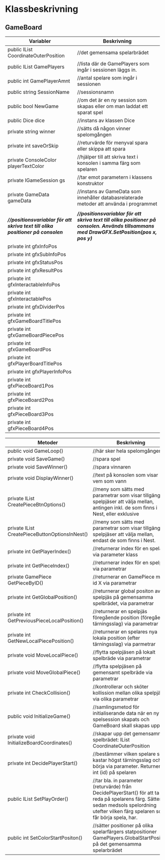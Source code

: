 # Klassbeskrivning



## GameBoard

| Variabler                                                    | Beskrivning                                                  |
| ------------------------------------------------------------ | ------------------------------------------------------------ |
| public IList<BoardCoordinate> CoordinateOuterPosition        | //det gemensama spelarbrädet                                 |
| public IList<GamePlayer> GamePlayers                         | //lista där de GamePlayers som ingår i sessionen läggs in.   |
| public int GamePlayerAmnt                                    | //antal spelare som ingår i sessionen                        |
| public string SessionName                                    | //sessionsnamn                                               |
| public bool NewGame                                          | //om det är en ny session som skapas eller om man laddat ett sparat spel |
| public Dice dice                                             | //instans av klassen Dice                                    |
| private string winner                                        | //sätts då någon vinner spelomgången                         |
| private int saveOrSkip                                       | //returvärde för menyval spara eller skippa att spara        |
| private ConsoleColor playerTextColor                         | //hjälper till att skriva text i konsolen i samma färg som spelaren |
| private IGameSession gs                                      | //tar emot parametern i klassens konstruktor                 |
| private GameData gameData                                    | //instans av GameData som innehåller databasrelaterade metoder att använda i programmet |
|                                                              |                                                              |
| ***//positionsvariablar för att skriva text till olika positioner på consolen*** | ***//positionsvariablar för att skriva text till olika positioner på consolen. Används tillsammans med DrawGFX.SetPosition(pos x, pos y)*** |
| private int gfxInfoPos                                       |                                                              |
| private int gfxSubInfoPos                                    |                                                              |
| private int gfxStatusPos                                     |                                                              |
| private int gfxResultPos                                     |                                                              |
| private int gfxInteractableInfoPos                           |                                                              |
| private int gfxInteractablePos                               |                                                              |
| private int gfxDividerPos                                    |                                                              |
| private int gfxGameBoardTitlePos                             |                                                              |
| private int gfxGameBoardPiecePos                             |                                                              |
| private int gfxGameBoardPos                                  |                                                              |
| private int gfxPlayerBoardTitlePos                           |                                                              |
| private int gfxPlayerInfoPos                                 |                                                              |
| private int gfxPieceBoard1Pos                                |                                                              |
| private int gfxPieceBoard2Pos                                |                                                              |
| private int gfxPieceBoard3Pos                                |                                                              |
| private int gfxPieceBoard4Pos                                |                                                              |

| Metoder                                                | Beskrivning                                                  |
| ------------------------------------------------------ | ------------------------------------------------------------ |
| public void GameLoop()                                 | //här sker hela spelomgången                                 |
| private void SaveGame()                                | //spara spel                                                 |
| private void SaveWinner()                              | //spara vinnaren                                             |
| private void DisplayWinner()                           | //text på konsolen som visar vem som vann                    |
| private IList<string> CreatePieceBtnOptions()          | //meny som sätts med parametrar som visar tillgängliga spelpjäser att välja mellan, antingen inkl. de som finns i Nest, eller exklusive |
| private IList<string> CreatePieceButtonOptionsInNest() | //meny som sätts med parametrar som visar tillgängliga spelpjäser att välja mellan, endast de som finns i Nest. |
| private int GetPlayerIndex()                           | //returnerar index för en spelare via parameter klass        |
| private int GetPieceIndex()                            | //returnerar index för en spelpjäs via parametrar            |
| private GamePiece GetPieceByID()                       | //returnerar en GamePiece med id X via parametrar            |
| private int GetGlobalPosition()                        | //returnerar global positon av en spelpjäs på gemensamma spelbrädet, via parametrar |
| private int GetPreviousPieceLocalPosition()            | //returnerar en spelpjäs föregående position (föregående tärningsslag) via parametrar |
| private int GetNewLocalPiecePosition()                 | //returnerar en spelares nya lokala position (efter tärningsslag) via parmetrar |
| private void MoveLocalPiece()                          | //flytta spelpjäsen på lokalt spelbräde via parametrar       |
| private void MoveGlobalPiece()                         | //flytta spelpjäsen på gemensamt spelbräde via parametrar    |
| private int CheckCollision()                           | //kontrollerar och sköter kollission mellan olika spelpjäser via olika parametrar |
| public void InitializeGame()                           | //samlingsmetod för initialiserande data när en ny spelsession skapats och GameBoard skall skapas upp |
| private void InitializeBoardCoordinates()              | //skapar upp det gemensamma spelbrädet: IList<BoardCoordinate> CoordinateOuterPosition |
| private int DecidePlayerStart()                        | //bestämmer vilken spelare som kastar högst tärningsslag och får börja via parameter. Returnerar int (id) på spelaren |
| public IList<GamePlayer> SetPlayOrder()                | //tar bla. in parameter (returvärde) från DecidePlayerStart() för att ta reda på spelarens färg. Sätter sedan medsols spelordning utefter vilken färg spelaren som får börja spela, har. |
| public int SetColorStartPositon()                      | //sätter positioner på olika spelarfärgers statpositioner GamePlayers.GlobalStartPosition på det gemensamma spelarbrädet |

